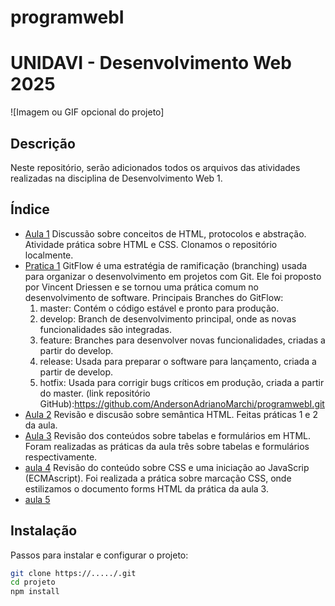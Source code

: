 # programwebI

# UNIDAVI - Desenvolvimento Web 2025

![Imagem ou GIF opcional do projeto]

## Descrição
Neste repositório, serão adicionados todos os arquivos das atividades realizadas na disciplina de Desenvolvimento Web 1.

## Índice

- [Aula 1](#aula1)
    Discussão sobre conceitos de HTML, protocolos e abstração. Atividade prática sobre HTML e CSS.
    Clonamos o repositório localmente.
- [Pratica 1](#pratica1)
    GitFlow é uma estratégia de ramificação (branching) usada para organizar o desenvolvimento em projetos com Git. Ele foi proposto por Vincent Driessen e se tornou uma prática comum no desenvolvimento de software.
    Principais Branches do GitFlow:
    1.	master: Contém o código estável e pronto para produção.
    2.	develop: Branch de desenvolvimento principal, onde as novas funcionalidades são integradas.
    3.	feature: Branches para desenvolver novas funcionalidades, criadas a partir do develop.
    4.	release: Usada para preparar o software para lançamento, criada a partir de develop.
    5.	hotfix: Usada para corrigir bugs críticos em produção, criada a partir do master.
    (link repositório GitHub):https://github.com/AndersonAdrianoMarchi/programwebI.git
- [Aula 2](#aula2)
    Revisão e discusão sobre semântica HTML. Feitas práticas 1 e 2 da aula.
- [Aula 3](#aula3)
    Revisão dos conteúdos sobre tabelas e formulários em HTML.
    Foram realizadas as práticas da aula três sobre tabelas e formulários respectivamente.
- [aula 4](#aula4)
    Revisão do conteúdo sobre CSS e uma iniciação ao JavaScrip (ECMAscript).
    Foi realizada a prática sobre marcação CSS, onde estilizamos o documento forms HTML da prática da aula 3.
- [aula 5](#aula5)
## Instalação
Passos para instalar e configurar o projeto:

```Bash
git clone https://...../.git
cd projeto
npm install
